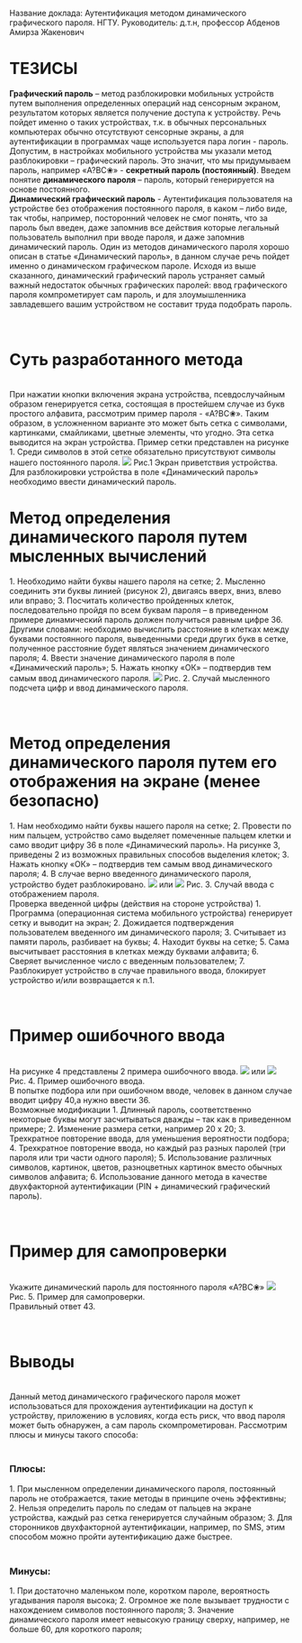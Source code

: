 Название доклада: Аутентификация методом динамического графического пароля. НГТУ.
Руководитель: д.т.н, профессор Абденов Амирза Жакенович

<h1>ТЕЗИСЫ <br></h1>
<b>Графический пароль</b> – метод разблокировки мобильных устройств путем выполнения определенных операций над сенсорным экраном, результатом которых является получение доступа к устройству. Речь пойдет именно о таких устройствах, т.к. в обычных персональных компьютерах обычно отсутствуют сенсорные экраны, а для аутентификации в программах чаще используется пара логин - пароль. 
<br>Допустим, в настройках мобильного устройства мы указали метод разблокировки – графический пароль. Это значит, что мы придумываем пароль, например «A?BC❀» - <b>секретный пароль (постоянный)</b>. Введем понятие <b>динамического пароля</b> – пароль, который генерируется на основе постоянного. 
<br><b>Динамический графический пароль</b> -  Аутентификация пользователя на устройстве без отображения постоянного пароля, в каком – либо виде, так чтобы, например, посторонний человек не смог понять, что за пароль был введен, даже запомнив все действия которые легальный пользователь выполнил при вводе пароля, и даже запомнив динамический пароль. Один из методов динамического пароля хорошо описан в статье «Динамический пароль», в данном случае речь пойдет именно о динамическом графическом пароле.
Исходя из выше сказанного, динамический графический пароль устраняет самый важный недостаток обычных графических паролей: ввод графического пароля компрометирует сам пароль, и для злоумышленника завладевшего вашим устройством не составит труда подобрать пароль.
<h1><br>Суть разработанного метода </h1>
<br>При нажатии кнопки включения экрана устройства, псевдослучайным образом генерируется сетка, состоящая в простейшем случае из букв простого алфавита, рассмотрим пример пароля -  «A?BC❀». Таким образом, в усложненном варианте это может быть сетка с символами, картинками, смайликами, цветные элементы, что угодно. Эта сетка выводится на экран устройства. Пример сетки представлен на рисунке 1. Среди символов в этой сетке обязательно присутствуют символы нашего постоянного пароля.
 <img src='https://github.com/sergiomarotco/Graphical-password/blob/master/%D0%A0%D0%B8%D1%81%D1%83%D0%BD%D0%BA%D0%B8/%D0%A0%D0%B8%D1%81%D1%83%D0%BD%D0%BE%D0%BA6.jpg?raw=true' />
Рис.1 Экран приветствия устройства.
<br>Для разблокировки устройства в поле «Динамический пароль» необходимо ввести динамический пароль.
<h1>Метод определения динамического пароля путем мысленных вычислений</h1>
1.	Необходимо найти буквы нашего пароля на сетке;
2.	Мысленно соединить эти буквы линией (рисунок 2), двигаясь вверх, вниз, влево или вправо;
3.	Посчитать количество пройденных клеток, последовательно пройдя по всем буквам пароля – в приведенном примере динамический пароль должен получиться равным цифре 36. Другими словами: необходимо вычислить расстояние в клетках между буквами постоянного пароля, выведенными среди других букв в сетке, полученное расстояние будет являться значением динамического пароля;
4.	Ввести значение динамического пароля в поле «Динамический пароль»;
5.	Нажать кнопку «ОК» – подтвердив тем самым ввод динамического пароля.
  <img src='https://github.com/sergiomarotco/Graphical-password/blob/master/%D0%A0%D0%B8%D1%81%D1%83%D0%BD%D0%BA%D0%B8/%D0%A0%D0%B8%D1%81%D1%83%D0%BD%D0%BE%D0%BA6.jpg?raw=true' />
Рис. 2. Случай мысленного подсчета цифр и ввод динамического пароля.
<h1><br>Метод определения динамического пароля путем его отображения на экране (менее безопасно)</h1>
1.	Нам необходимо найти буквы нашего пароля на сетке;
2.	Провести по ним пальцем, устройство само выделяет помеченные пальцем клетки и само вводит цифру 36 в поле «Динамический пароль». На рисунке 3, приведены 2 из возможных правильных способов выделения клеток;
3.	Нажать кнопку «ОК» – подтвердив тем самым ввод динамического пароля;
4.	В случае верно введенного динамического пароля, устройство будет разблокировано.
 <img src='https://github.com/sergiomarotco/Graphical-password/blob/master/%D0%A0%D0%B8%D1%81%D1%83%D0%BD%D0%BA%D0%B8/%D0%A0%D0%B8%D1%81%D1%83%D0%BD%D0%BE%D0%BA12.jpg?raw=true' />	или	  <img src='https://github.com/sergiomarotco/Graphical-password/blob/master/%D0%A0%D0%B8%D1%81%D1%83%D0%BD%D0%BA%D0%B8/%D0%A0%D0%B8%D1%81%D1%83%D0%BD%D0%BE%D0%BA13.jpg?raw=true' />   
Рис. 3. Случай ввода с отображением пароля.
<br>Проверка введенной цифры (действия на стороне устройства)
1.	Программа (операционная система мобильного устройства) генерирует сетку и выводит на экран;
2.	Дожидается подтверждения пользователем введенного им динамического пароля;
3.	Считывает из памяти пароль, разбивает на буквы;
4.	Находит буквы на сетке;
5.	Сама высчитывает расстояния в клетках между буквами алфавита;
6.	Сверяет вычисленное число с  введенным пользователем;
7.	Разблокирует устройство в случае правильного ввода, блокирует устройство и/или возвращается к п.1.
<h1><br>Пример ошибочного ввода</h1>
<br>На рисунке 4 представлены 2 примера ошибочного ввода.
 		  <img src='https://github.com/sergiomarotco/Graphical-password/blob/master/%D0%A0%D0%B8%D1%81%D1%83%D0%BD%D0%BA%D0%B8/%D0%A0%D0%B8%D1%81%D1%83%D0%BD%D0%BE%D0%BA14.jpg?raw=true' /> или <img src='https://github.com/sergiomarotco/Graphical-password/blob/master/%D0%A0%D0%B8%D1%81%D1%83%D0%BD%D0%BA%D0%B8/%D0%A0%D0%B8%D1%81%D1%83%D0%BD%D0%BE%D0%BA15.jpg?raw=true' />
Рис. 4. Пример ошибочного ввода.
<br>В попытке подбора или при ошибочном вводе, человек в данном случае вводит цифру 40,а нужно ввести 36.
<br>Возможные модификации
1.	Длинный пароль, соответственно некоторые буквы могут засчитываться дважды – так как в приведенном примере;
2.	Изменение размера сетки, например 20 х 20;
3.	Трехкратное повторение ввода, для уменьшения вероятности  подбора;
4.	Трехкратное повторение ввода, но каждый раз разных паролей (три пароля или три части одного пароля);
5.	Использование различных символов, картинок, цветов, разноцветных картинок вместо обычных символов алфавита;
6.	Использование данного метода в качестве двухфакторной аутентификации (PIN + динамический графический пароль).
<h1><br>Пример для самопроверки</h1>
<br>Укажите динамический пароль для постоянного пароля «A?BC❀»
 <img src='https://github.com/sergiomarotco/Graphical-password/blob/master/%D0%A0%D0%B8%D1%81%D1%83%D0%BD%D0%BA%D0%B8/111.jpg?raw=true' />
Рис. 5. Пример для самопроверки.
<br>Правильный ответ 43.
<h1><br>Выводы</h1>
<br>Данный метод динамического графического пароля может использоваться для прохождения аутентификации на доступ к устройству,  приложению в условиях, когда есть риск, что ввод пароля может быть обнаружен, а сам пароль скомпрометирован. Рассмотрим плюсы и минусы такого способа:
<h3><br>Плюсы:</h3>
1.	При мысленном определении динамического пароля, постоянный пароль не отображается, такие методы в принципе очень эффективны;
2.	Нельзя определить пароль по следам от пальцев на экране устройства, каждый раз сетка генерируется случайным образом;
3.	Для сторонников двухфакторной аутентификации, например, по SMS, этим способом можно пройти аутентификацию даже быстрее.
<h3><br>Минусы:</h3>
1.	При достаточно маленьком поле, коротком пароле, вероятность угадывания пароля высока;
2.	Огромное же поле вызывает трудности с нахождением символов постоянного пароля;
3.	Значение динамического пароля имеет невысокую границу сверху, например, не больше 60, для короткого пароля;
